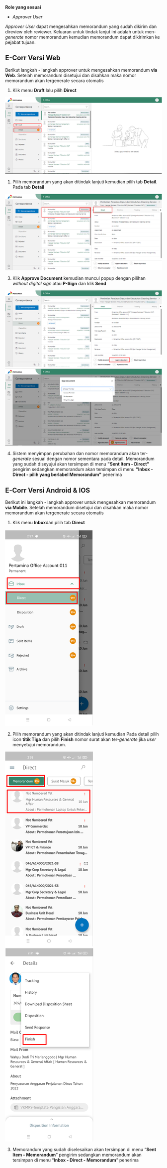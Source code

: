**Role yang sesuai**

- *Approver User*

*Approver User* dapat mengesahkan memorandum yang sudah dikirim dan direview oleh reviewer. Keluaran untuk tindak lanjut ini adalah untuk men-*generate* nomor memorandum kemudian memorandum dapat dikirimkan ke pejabat tujuan. 

## **E-Corr Versi Web**

Berikut langkah - langkah approver untuk mengesahkan memorandum **via Web**. Setelah memorandum disetujui dan disahkan maka nomor memorandum akan tergenerate secara otomatis


1. Klik menu **Draft** lalu pilih  **Direct**

![gambar](Memorandum/MM_Web/02MM-54.png)

1. Pilih memorandum yang akan ditindak lanjuti kemudian pilih tab **Detail**. Pada tab **Detail**

![gambar](Memorandum/MM_Web/02MM-55.png)

3. Klik **Approve Document** kemudian muncul popup dengan pilihan *without digital sign* atau **P-Sign** dan klik **Send**

![gambar](Memorandum/MM_Web/02MM-56.png)
![gambar](Memorandum/MM_Web/02MM-57.png) 

4. Sistem menyimpan perubahan dan nomor memorandum akan ter-*generate* sesuai dengan nomor sementara pada detail. Memorandum yang sudah diseyujui akan tersimpan di menu **"Sent Item - Direct"** pengirim sedangkan memorandum akan tersimpan di menu **"Inbox - Direct - pilih yang berlabel Memorandum"** penerima
   


## **E-Corr Versi Android & IOS**

Berikut ini langkah - langkah approver untuk mengesahkan memorandum **via Mobile**. Setelah memorandum disetujui dan disahkan maka nomor memorandum akan tergenerate secara otomatis

1. Klik menu **Inbox**dan pilih tab **Direct**

![gambar](Memorandum/MM_Android/Nomormemo/02MM-23.png)

2. Pilih memorandum yang akan ditindak lanjuti kemudian Pada detail pilih icon **titik Tiga** dan pilih **Finish** nomor surat akan ter-_generate_ jika _user_ menyetujui memorandum.

![gambar](Memorandum/MM_Android/Nomormemo/02MM-24.png) 
![gambar](Memorandum/MM_Android/Nomormemo/02MM-25.png)

3. Memorandum yang sudah diselesaikan akan tersimpan di menu “**Sent Item - Memorandum**” pengirim sedangkan memorandum akan tersimpan di menu “**Inbox - Direct - Memorandum**” penerima